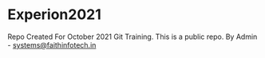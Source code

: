 # Experion2021
Repo Created For October 2021 Git Training.
This is a public repo.
By Admin - systems@faithinfotech.in
